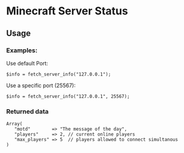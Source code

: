 Minecraft Server Status
=======================

Usage
-----

### Examples:

Use default Port:

    $info = fetch_server_info("127.0.0.1");

Use a specific port (25567):

    $info = fetch_server_info("127.0.0.1", 25567);

### Returned data

    Array(
       "motd"        => "The message of the day",
       "players"     => 2, // current online players
       "max_players" => 5  // players allowed to connect simultanous
    )
